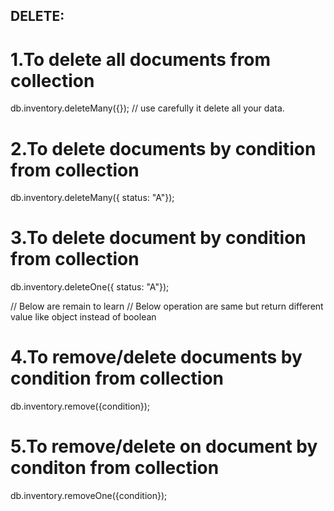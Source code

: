 ## DELETE:

# 1.To delete all documents from collection
db.inventory.deleteMany({});
// use carefully it delete all your data.

# 2.To delete documents by condition from collection
db.inventory.deleteMany({ status: "A"});

# 3.To delete document by condition from collection
db.inventory.deleteOne({ status: "A"});

// Below are remain to learn
// Below operation are same but return different value
like object instead of boolean
# 4.To remove/delete documents by condition from collection
db.inventory.remove({condition});

# 5.To remove/delete on document by conditon from collection
db.inventory.removeOne({condition});